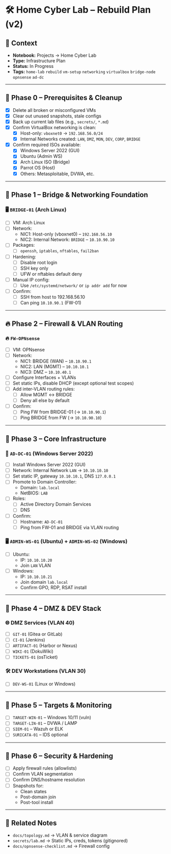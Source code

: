 # 🛠️ Home Cyber Lab – Rebuild Plan (v2)

## 📌 Context
- **Notebook:** Projects → Home Cyber Lab  
- **Type:** Infrastructure Plan  
- **Status:** In Progress  
- **Tags:** `home-lab` `rebuild` `vm-setup` `networking` `virtualbox` `bridge-node` `opnsense` `ad-dc`

---

## 🧱 Phase 0 – Prerequisites & Cleanup

- [x] Delete all broken or misconfigured VMs  
- [x] Clear out unused snapshots, stale configs  
- [x] Back up current lab files (e.g., `secrets/`, `*.md`)  
- [x] Confirm VirtualBox networking is clean:
  - [x] Host-only: `vboxnet0` → `192.168.56.0/24`
  - [x] Internal Networks created: `LAN`, `DMZ`, `MON`, `DEV`, `CORP`, `BRIDGE`
- [x] Confirm required ISOs available:
  - [x] Windows Server 2022 (GUI)
  - [x] Ubuntu (Admin WS)
  - [x] Arch Linux ISO (Bridge)
  - [x] Parrot OS (Host)
  - [x] Others: Metasploitable, DVWA, etc.

---

## 🔌 Phase 1 – Bridge & Networking Foundation

### 🖥️ `BRIDGE-01` (Arch Linux)

- [ ] VM: Arch Linux
- [ ] Network:
  - NIC1: Host-only (vboxnet0) – `192.168.56.10`
  - NIC2: Internal Network: `BRIDGE` – `10.10.90.10`
- [ ] Packages:
  - [ ] `openssh`, `iptables`, `nftables`, `fail2ban`
- [ ] Hardening:
  - [ ] Disable root login
  - [ ] SSH key only
  - [ ] UFW or nftables default deny
- [ ] Manual IP config:
  - [ ] Use `/etc/systemd/network/` or `ip addr add` for now
- [ ] Confirm:
  - [ ] SSH from host to 192.168.56.10
  - [ ] Can ping `10.10.90.1` (FW-01)

---

## 🔥 Phase 2 – Firewall & VLAN Routing

### 🔥 `FW-OPNsense`

- [ ] VM: OPNsense
- [ ] Network:
  - NIC1: BRIDGE (WAN) – `10.10.90.1`
  - NIC2: LAN (MGMT) – `10.10.10.1`
  - NIC3: DMZ – `10.10.40.1`
- [ ] Configure Interfaces + VLANs
- [ ] Set static IPs, disable DHCP (except optional test scopes)
- [ ] Add inter-VLAN routing rules:
  - [ ] Allow MGMT ↔ BRIDGE
  - [ ] Deny all else by default
- [ ] Confirm:
  - [ ] Ping FW from BRIDGE-01 (→ `10.10.90.1`)
  - [ ] Ping BRIDGE from FW (→ `10.10.90.10`)

---

## 🧱 Phase 3 – Core Infrastructure

### 🧱 `AD-DC-01` (Windows Server 2022)

- [ ] Install Windows Server 2022 (GUI)
- [ ] Network: Internal Network `LAN` → `10.10.10.10`
- [ ] Set static IP, gateway `10.10.10.1`, DNS `127.0.0.1`
- [ ] Promote to Domain Controller:
  - Domain: `lab.local`
  - NetBIOS: `LAB`
- [ ] Roles:
  - [ ] Active Directory Domain Services
  - [ ] DNS
- [ ] Confirm:
  - [ ] Hostname: `AD-DC-01`
  - [ ] Ping from FW-01 and BRIDGE via VLAN routing

### 🖥️ `ADMIN-WS-01` (Ubuntu) + `ADMIN-WS-02` (Windows)

- [ ] Ubuntu:
  - IP: `10.10.10.20`
  - Join `LAN` VLAN
- [ ] Windows:
  - IP: `10.10.10.21`
  - Join domain `lab.local`
  - Confirm GPO, RDP, RSAT install

---

## 🧪 Phase 4 – DMZ & DEV Stack

### 🌐 DMZ Services (VLAN 40)

- [ ] `GIT-01` (Gitea or GitLab)
- [ ] `CI-01` (Jenkins)
- [ ] `ARTIFACT-01` (Harbor or Nexus)
- [ ] `WIKI-01` (DokuWiki)
- [ ] `TICKETS-01` (osTicket)

### 🛠 DEV Workstations (VLAN 30)

- [ ] `DEV-WS-01` (Linux or Windows)

---

## 🎯 Phase 5 – Targets & Monitoring

- [ ] `TARGET-WIN-01` – Windows 10/11 (vuln)
- [ ] `TARGET-LIN-01` – DVWA / LAMP
- [ ] `SIEM-01` – Wazuh or ELK
- [ ] `SURICATA-01` – IDS optional

---

## 🔐 Phase 6 – Security & Hardening

- [ ] Apply firewall rules (allowlists)
- [ ] Confirm VLAN segmentation
- [ ] Confirm DNS/hostname resolution
- [ ] Snapshots for:
  - Clean states
  - Post-domain join
  - Post-tool install

---

## 🔗 Related Notes

- `docs/topology.md` → VLAN & service diagram  
- `secrets/lab.md` → Static IPs, creds, tokens (gitignored)  
- `docs/opnsense-checklist.md` → Firewall config  


